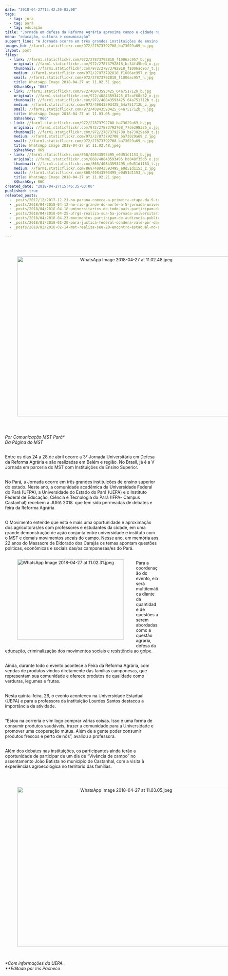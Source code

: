 ```yaml
---
date: "2018-04-27T15:42:20-03:00"
tags:
  - tag: jura
  - tag: pará
  - tag: educação
title: "Jornada em defesa da Reforma Agrária aproxima campo e cidade no Pará "
menu: "educação, cultura e comunicação"
support_line: "A Jornada ocorre em três grandes instituições de ensino superior do estado, UFPA, UEPA e IFPA"
images_hd: //farm1.staticflickr.com/972/27873792708_ba73029a69_b.jpg
layout: post
files:
  - link: //farm1.staticflickr.com/972/27873792818_f1006ac957_b.jpg
    original: //farm1.staticflickr.com/972/27873792818_bc34f45be3_o.jpg
    thumbnail: //farm1.staticflickr.com/972/27873792818_f1006ac957_t.jpg
    medium: //farm1.staticflickr.com/972/27873792818_f1006ac957_z.jpg
    small: //farm1.staticflickr.com/972/27873792818_f1006ac957_n.jpg
    title: WhatsApp Image 2018-04-27 at 11.02.31.jpeg
    $$hashKey: "063"
  - link: //farm1.staticflickr.com/972/40843593425_64a751712b_b.jpg
    original: //farm1.staticflickr.com/972/40843593425_87caf60c52_o.jpg
    thumbnail: //farm1.staticflickr.com/972/40843593425_64a751712b_t.jpg
    medium: //farm1.staticflickr.com/972/40843593425_64a751712b_z.jpg
    small: //farm1.staticflickr.com/972/40843593425_64a751712b_n.jpg
    title: WhatsApp Image 2018-04-27 at 11.03.05.jpeg
    $$hashKey: "066"
  - link: //farm1.staticflickr.com/972/27873792708_ba73029a69_b.jpg
    original: //farm1.staticflickr.com/972/27873792708_77de298325_o.jpg
    thumbnail: //farm1.staticflickr.com/972/27873792708_ba73029a69_t.jpg
    medium: //farm1.staticflickr.com/972/27873792708_ba73029a69_z.jpg
    small: //farm1.staticflickr.com/972/27873792708_ba73029a69_n.jpg
    title: WhatsApp Image 2018-04-27 at 11.02.48.jpeg
    $$hashKey: 069
  - link: //farm1.staticflickr.com/868/40843593495_e0d51d1153_b.jpg
    original: //farm1.staticflickr.com/868/40843593495_bd048f35d5_o.jpg
    thumbnail: //farm1.staticflickr.com/868/40843593495_e0d51d1153_t.jpg
    medium: //farm1.staticflickr.com/868/40843593495_e0d51d1153_z.jpg
    small: //farm1.staticflickr.com/868/40843593495_e0d51d1153_n.jpg
    title: WhatsApp Image 2018-04-27 at 11.02.21.jpeg
    $$hashKey: 06C
created_date: "2018-04-27T15:46:35-03:00"
published: true
releated_posts:
  - _posts/2017/12/2017-12-21-no-parana-comeca-a-primeira-etapa-da-9-turma-da-escola-da-juventude-sem-terra.md
  - _posts/2018/04/2018-04-12-no-rio-grande-do-norte-a-5-jornada-universitaria-denuncia-a-criminalizacao-do-movimento-populares.md
  - _posts/2018/04/2018-04-18-universitarios-de-todo-pais-participam-da-jornada-universitaria-em-defesa-da-reforma-agraria.md
  - _posts/2018/04/2018-04-25-ufrgs-realiza-sua-5a-jornada-universitaria-em-defesa-da-reforma-agraria.md
  - _posts/2018/04/2018-04-23-movimentos-participam-de-audiencia-publica-em-defesa-da-educacao-do-campo.md
  - _posts/2018/01/2018-01-20-para-justica-federal-condena-vale-por-danos-ambientais-em-comunidades-quilombolas.md
  - _posts/2018/02/2018-02-14-mst-realiza-seu-28-encontro-estadual-no-para.md

---
```

<p>&nbsp;</p>

<div style="text-align:center">
<figure class="image" style="display:inline-block"><img alt="WhatsApp Image 2018-04-27 at 11.02.48.jpeg" height="525" src="//farm1.staticflickr.com/972/27873792708_ba73029a69_b.jpg" width="700" />
<figcaption></figcaption>
</figure>
</div>

<p>&nbsp;</p>

<p><em>Por Comunica&ccedil;&atilde;o MST Par&aacute;*<br />
Da P&aacute;gina do MST</em></p>

<p><br />
Entre os dias 24 a 28 de abril ocorre a 3&deg; Jornada Universit&aacute;ria em Defesa da Reforma Agr&aacute;ria e s&atilde;o realizadas em Bel&eacute;m e regi&atilde;o. No Brasil, j&aacute; &eacute; a V Jornada em parceria do MST com Institui&ccedil;&otilde;es de Ensino Superior.&nbsp;</p>

<p><br />
No Par&aacute;, a Jornada ocorre em tr&ecirc;s grandes institui&ccedil;&otilde;es de ensino superior do estado. Neste ano, a comunidade acad&ecirc;mica da Universidade Federal do Par&aacute; (UFPA), a Universidade do Estado do Par&aacute; (UEPA) e o Instituto Federal de Educa&ccedil;&atilde;o, Ci&ecirc;ncia e Tecnologia do Par&aacute; (IFPA- Campus Castanhal) recebem a JURA 2018&nbsp; que tem sido permeadas de debates e feira da Reforma Agr&aacute;ria.&nbsp;</p>

<p><br />
O Movimento entende que esta &eacute; mais uma oportunidade e aproxima&ccedil;&atilde;o dos agricultoras/es com professores e estudantes da cidade, em uma grande demonstra&ccedil;&atilde;o de a&ccedil;&atilde;o conjunta entre universidade e instituto com o MST e demais movimentos socais do campo. Nesse ano, em mem&oacute;ria aos 22 anos do Massacre de Eldorado dos Caraj&aacute;s os temas apontam quest&otilde;es pol&iacute;ticas, econ&ocirc;micas e sociais das/os camponesas/es do Par&aacute;.</p>

<figure class="image" style="float:left"><img alt="WhatsApp Image 2018-04-27 at 11.02.31.jpeg" height="263" src="//farm1.staticflickr.com/972/27873792818_f1006ac957_b.jpg" width="350" />
<figcaption></figcaption>
</figure>

<p><br />
Para a coordena&ccedil;&atilde;o do evento, ela ser&aacute; multitem&aacute;tica diante da quantidade de quest&otilde;es a serem abordadas como a quest&atilde;o agr&aacute;ria, defesa da educa&ccedil;&atilde;o, criminaliza&ccedil;&atilde;o dos movimentos sociais e resist&ecirc;ncia ao golpe.&nbsp;</p>

<p><br />
Ainda, durante todo o evento acontece a Feira da Reforma Agr&aacute;ria, com vendas de produtos vindos diretamente das fam&iacute;lias camponesas, que representam sua comunidade e oferece produtos de qualidade como verduras, legumes e frutas.&nbsp;</p>

<p><br />
Nesta quinta-feira, 26, o evento aconteceu na Universidade Estadual (UEPA) e para a professora da institui&ccedil;&atilde;o Lourdes Santos destacou a import&acirc;ncia da atividade.&nbsp;</p>

<p><br />
&ldquo;Estou na correria e vim logo comprar v&aacute;rias coisas. Isso &eacute; uma forma de consumir produtos saud&aacute;veis, trazer a comunidade para a Universidade e promover uma coopera&ccedil;&atilde;o m&uacute;tua. Al&eacute;m de a gente poder consumir produtos frescos e perto de n&oacute;s&rdquo;, avaliou a professora.</p>

<p><br />
Al&eacute;m dos debates nas institui&ccedil;&otilde;es, os participantes ainda ter&atilde;o a oportunidade de participar de um dia de &ldquo;Viv&ecirc;ncia de campo&rdquo; no assentamento Jo&atilde;o Batista no munic&iacute;pio de Castanhal, com a visita &agrave; experi&ecirc;ncias agroecol&oacute;gica no territ&oacute;rio das fam&iacute;lias.</p>

<p>&nbsp;</p>

<div style="text-align:center">
<figure class="image" style="display:inline-block"><img alt="WhatsApp Image 2018-04-27 at 11.03.05.jpeg" height="525" src="//farm1.staticflickr.com/972/40843593425_64a751712b_b.jpg" width="700" />
<figcaption></figcaption>
</figure>
</div>

<p><br />
<em>*Com informa&ccedil;&otilde;es da UEPA.<br />
**Editado por Iris Pacheco</em></p>
